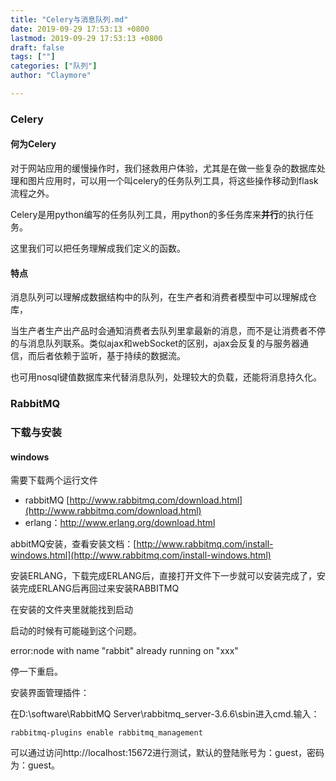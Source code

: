 ```yaml
---
title: "Celery与消息队列.md"
date: 2019-09-29 17:53:13 +0800
lastmod: 2019-09-29 17:53:13 +0800
draft: false
tags: [""]
categories: ["队列"]
author: "Claymore"

---
```



### Celery

#### 何为Celery

对于网站应用的缓慢操作时，我们拯救用户体验，尤其是在做一些复杂的数据库处理和图片应用时，可以用一个叫celery的任务队列工具，将这些操作移动到flask流程之外。

Celery是用python编写的任务队列工具，用python的多任务库来**并行**的执行任务。

这里我们可以把任务理解成我们定义的函数。

#### 特点

消息队列可以理解成数据结构中的队列，在生产者和消费者模型中可以理解成仓库，

当生产者生产出产品时会通知消费者去队列里拿最新的消息，而不是让消费者不停的与消息队列联系。类似ajax和webSocket的区别，ajax会反复的与服务器通信，而后者依赖于监听，基于持续的数据流。

也可用nosql键值数据库来代替消息队列，处理较大的负载，还能将消息持久化。



### RabbitMQ

### 下载与安装

#### windows 

需要下载两个运行文件

* rabbitMQ [http://www.rabbitmq.com/download.html](http://www.rabbitmq.com/download.html)
* erlang：http://www.erlang.org/download.html

abbitMQ安装，查看安装文档：[http://www.rabbitmq.com/install-windows.html](http://www.rabbitmq.com/install-windows.html)

安装ERLANG，下载完成ERLANG后，直接打开文件下一步就可以安装完成了，安装完成ERLANG后再回过来安装RABBITMQ

在安装的文件夹里就能找到启动



启动的时候有可能碰到这个问题。

error:node with name "rabbit" already running on "xxx"



停一下重启。

安装界面管理插件：

在D:\software\RabbitMQ Server\rabbitmq_server-3.6.6\sbin进入cmd.输入：

`rabbitmq-plugins enable rabbitmq_management`

可以通过访问http://localhost:15672进行测试，默认的登陆账号为：guest，密码为：guest。
